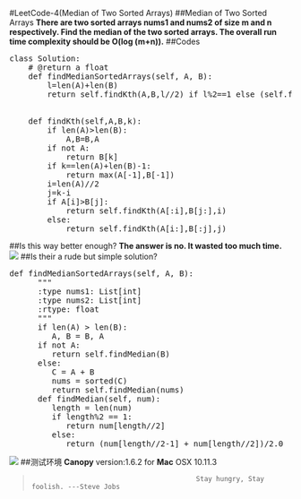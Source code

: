#LeetCode-4(Median of Two Sorted Arrays)
##Median of Two Sorted Arrays
**There are two sorted arrays nums1 and nums2 of size m and n respectively. Find the median of the two sorted arrays. The overall run time complexity should be O(log (m+n)).**
##Codes
<pre>
class Solution:
    # @return a float
    def findMedianSortedArrays(self, A, B):
        l=len(A)+len(B)
        return self.findKth(A,B,l//2) if l%2==1 else (self.findKth(A,B,l//2-1)+self.findKth(A,B,l//2))/2.0


    def findKth(self,A,B,k):
        if len(A)>len(B):
            A,B=B,A
        if not A:
            return B[k]
        if k==len(A)+len(B)-1:
            return max(A[-1],B[-1])
        i=len(A)//2
        j=k-i
        if A[i]>B[j]:
            return self.findKth(A[:i],B[j:],i)
        else:
            return self.findKth(A[i:],B[:j],j)
</pre>
##Is this way better enough?
**The answer is no. It wasted too much time.**   
![](https://github.com/Lovingmylove/python.sc/raw/master/python.sc/LeetCode/Median_of_Two_Sorted_Arrays_1.png)
##Is their a rude but simple solution?
<pre>
def findMedianSortedArrays(self, A, B):
      """
      :type nums1: List[int]
      :type nums2: List[int]
      :rtype: float
      """
      if len(A) > len(B):
         A, B = B, A
      if not A:
         return self.findMedian(B)
      else:
         C = A + B
         nums = sorted(C)
         return self.findMedian(nums)
      def findMedian(self, num):
         length = len(num)
         if length%2 == 1:
            return num[length//2]
         else:
            return (num[length//2-1] + num[length//2])/2.0
</pre>
![](https://github.com/Lovingmylove/python.sc/raw/master/python.sc/LeetCode/Median_of_Two_Sorted_Arrays_2.png)
##测试环境
**Canopy** version:1.6.2 for **Mac** OSX 10.11.3
>                                              Stay hungry, Stay foolish. ---Steve Jobs
